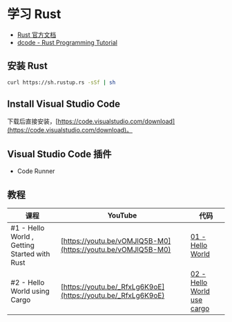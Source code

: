 # 学习 Rust

- [Rust 官方文档](https://www.rust-lang.org/zh-CN/index.html)
- [dcode - Rust Programming Tutorial](https://youtu.be/vOMJlQ5B-M0)

## 安装 Rust

```sh
curl https://sh.rustup.rs -sSf | sh
```

## Install Visual Studio Code

下载后直接安装，[https://code.visualstudio.com/download](https://code.visualstudio.com/download)。

## Visual Studio Code 插件

- Code Runner

## 教程

| 课程 | YouTube | 代码 |
|----|----|----|
| #1 - Hello World , Getting Started with Rust | [https://youtu.be/vOMJlQ5B-M0](https://youtu.be/vOMJlQ5B-M0) | [01 - Hello World](./hello-world) |
| #2 - Hello World using Cargo | [https://youtu.be/_RfxLg6K9oE](https://youtu.be/_RfxLg6K9oE) | [02 - Hello World use cargo](./hello-world-cargo) |

